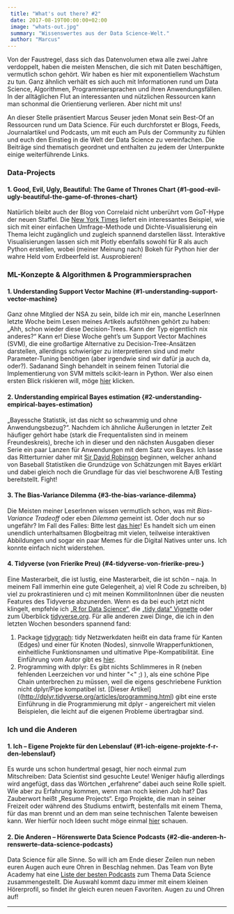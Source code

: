 ```yaml
---
 title: "What's out there? #2"
 date: 2017-08-19T00:00:00+02:00
 image: "whats-out.jpg"
 summary: "Wissenswertes aus der Data Science-Welt."
 author: "Marcus"
---
```



Von der Faustregel, dass sich das Datenvolumen etwa alle zwei Jahre
verdoppelt, haben die meisten Menschen, die sich mit Daten beschäftigen,
vermutlich schon gehört. Wir haben es hier mit exponentiellem Wachstum
zu tun. Ganz ähnlich verhält es sich auch mit Informationen rund um Data
Science, Algorithmen, Programmiersprachen und ihren Anwendungsfällen. In
der alltäglichen Flut an interessanten und nützlichen Ressourcen kann
man schonmal die Orientierung verlieren. Aber nicht mit uns!

An dieser Stelle präsentiert Marcus Seuser jeden Monat sein Best-Of an
Ressourcen rund um Data Science. Für euch durchforstet er Blogs, Feeds,
Journalartikel und Podcasts, um mit euch am Puls der Community zu fühlen
und euch den Einstieg in die Welt der Data Science zu vereinfachen. Die
Beiträge sind thematisch geordnet und enthalten zu jedem der Unterpunkte
einige weiterführende Links.

### Data-Projects

#### 1. Good, Evil, Ugly, Beautiful: The Game of Thrones Chart {#1-good-evil-ugly-beautiful-the-game-of-thrones-chart}

Natürlich bleibt auch der Blog von Correlaid nicht unberührt vom
GoT-Hype der neuen Staffel. Die [New York
Times](https://www.nytimes.com/interactive/2017/08/09/upshot/game-of-thrones-chart.html)
liefert ein interessantes Beispiel, wie sich mit einer einfachen
Umfrage-Methode und Dichte-Visualisierung ein Thema leicht zugänglich
und zugleich spannend darstellen lässt. Interaktive Visualisierungen
lassen sich mit Plotly ebenfalls sowohl für R als auch Python erstellen,
wobei (meiner Meinung nach) Bokeh für Python hier der wahre Held vom
Erdbeerfeld ist. Ausprobieren!

### ML-Konzepte & Algorithmen & Programmiersprachen

#### 1. Understanding Support Vector Machine {#1-understanding-support-vector-machine}

Ganz ohne Mitglied der NSA zu sein, bilde ich mir ein, manche LeserInnen
letzte Woche beim Lesen meines Artikels aufstöhnen gehört zu haben:
„Ahh, schon wieder diese Decision-Trees. Kann der Typ eigentlich nix
anderes?“ Kann er! Diese Woche geht’s um Support Vector Machines (SVM),
die eine großartige Alternative zu Decision-Tree-Ansätzen darstellen,
allerdings schwieriger zu interpretieren sind und mehr Parameter-Tuning
benötigen (aber irgendwie sind wir dafür ja auch da, oder?). Sadanand
Singh behandelt in seinem feinen Tutorial die Implementierung von SVM
mittels scikit-learn in Python. Wer also einen ersten Blick riskieren
will, möge
[hier](https://sadanand-singh.github.io/posts/svmpython/#disqus_thread)
klicken.

#### 2. Understanding empirical Bayes estimation {#2-understanding-empirical-bayes-estimation}

„Bayessche Statistik, ist das nicht so schwammig und ohne
Anwendungsbezug?“. Nachdem ich ähnliche Äußerungen in letzter Zeit
häufiger gehört habe (stark die Frequentalisten sind in meinem
Freundeskreis), breche ich in dieser und den nächsten Ausgaben dieser
Serie ein paar Lanzen für Anwendungen mit dem Satz von Bayes. Ich lasse
das Ritterturnier daher mit [Sir David
Robinson](http://varianceexplained.org/r/empirical_bayes_baseball/)
beginnen, welcher anhand von Baseball Statistiken die Grundzüge von
Schätzungen mit Bayes erklärt und dabei gleich noch die Grundlage für
das viel beschworene A/B Testing bereitstellt. Fight!

#### 3. The Bias-Variance Dilemma {#3-the-bias-variance-dilemma}

Die Meisten meiner LeserInnen wissen vermutlich schon, was mit
*Bias-Variance Tradeoff* oder eben *Dilemma* gemeint ist. Oder doch nur
so ungefähr? Im Fall des Falles: Bitte lest [das
hier](https://ml.berkeley.edu/blog/2017/07/13/tutorial-4/)! Es handelt
sich um einen unendlich unterhaltsamen Blogbeitrag mit vielen, teilweise
interaktiven Abbildungen und sogar ein paar Memes für die Digital
Natives unter uns. Ich konnte einfach nicht widerstehen.

#### 4. Tidyverse (von Frierike Preu) {#4-tidyverse-von-frierike-preu-}

Eine Masterarbeit, die ist lustig, eine Masterarbeit, die ist schön –
naja. In meinem Fall immerhin eine gute Gelegenheit, a) viel R Code zu
schreiben, b) viel zu prokrastinieren und c) mit meinen KommilitonInnen
über die neusten Features des Tidyverse abzunerden. Wenn es da bei euch
jetzt nicht klingelt, empfehle ich [„R for Data
Science“](http://r4ds.had.co.nz/), die [„tidy data“
Vignette](https://cran.r-project.org/web/packages/tidyr/vignettes/tidy-data.html)
oder zum Überblick [tidyverse.org](tidyverse.org). Für alle anderen zwei
Dinge, die ich in den letzten Wochen besonders spannend fand:

1.  Package
    [tidygraph](https://cran.r-project.org/web/packages/tidygraph/):
    tidy Netzwerkdaten heißt ein data frame für Kanten (Edges) und einer
    für Knoten (Nodes), sinnvolle Wrapperfunktionen, einheitliche
    Funktionsnamen und ultimative Pipe-Kompatibilität. Eine Einführung
    vom Autor gibt es
    [hier](http://www.data-imaginist.com/2017/Introducing-tidygraph/).
2.  Programming with dplyr: Es gibt nichts Schlimmeres in R (neben
    fehlenden Leerzeichen vor und hinter "&lt;" ;) ), als eine schöne
    Pipe Chain unterbrechen zu müssen, weil die eigens geschriebene
    Funktion nicht dplyr/Pipe kompatibel ist. [Dieser
    Artikel]((http://dplyr.tidyverse.org/articles/programming.html) gibt
    eine erste Einführung in die Programmierung mit dplyr - angereichert
    mit vielen Beispielen, die leicht auf die eigenen Probleme
    übertragbar sind.

### Ich und die Anderen

#### 1. Ich – Eigene Projekte für den Lebenslauf {#1-ich-eigene-projekte-f-r-den-lebenslauf}

Es wurde uns schon hundertmal gesagt, hier noch einmal zum Mitschreiben:
Data Scientist sind gesuchte Leute! Weniger häufig allerdings wird
angefügt, dass das Wörtchen „erfahrene“ dabei auch seine Rolle spielt.
Wie aber zu Erfahrung kommen, wenn man noch keinen Job hat? Das
Zauberwort heißt „Resume Projects“. Ergo Projekte, die man in seiner
Freizeit oder während des Studiums entwirft, bestenfalls mit einem
Thema, für das man brennt und an dem man seine technischen Talente
beweisen kann. Wer hierfür noch Ideen sucht möge einmal
[hier](https://blog.statsbot.co/data-scientist-resume-projects-806a74388ae6)
schauen.

#### 2. Die Anderen – Hörenswerte Data Science Podcasts {#2-die-anderen-h-renswerte-data-science-podcasts}

Data Science für alle Sinne. So will ich am Ende dieser Zeilen nun neben
euren Augen auch eure Ohren in Beschlag nehmen. Das Team von Byte
Academy hat eine [Liste der besten
Podcasts](http://byteacademy.co/blog/data-science-podcasts) zum Thema
Data Science zusammengestellt. Die Auswahl kommt dazu immer mit einem
kleinen Hörerprofil, so findet ihr gleich euren neuen Favoriten. Augen
zu und Ohren auf!

------------------------------------------------------------------------


